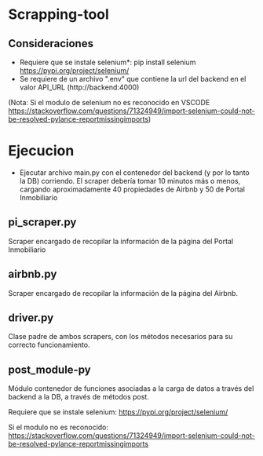# Scrapping-tool

## Consideraciones
- Requiere que se instale selenium*: pip install selenium https://pypi.org/project/selenium/
- Se requiere de un archivo ".env" que contiene la url del backend en el valor API_URL (http://backend:4000)

(Nota: Si el modulo de selenium no es reconocido en VSCODE https://stackoverflow.com/questions/71324949/import-selenium-could-not-be-resolved-pylance-reportmissingimports)

# Ejecucion
- Ejecutar archivo main.py con el contenedor del backend (y por lo tanto la DB) corriendo. El scraper debería tomar 10 minutos más o menos, cargando aproximadamente 40 propiedades de Airbnb y 50 de Portal Inmobiliario

## pi_scraper.py
Scraper encargado de recopilar la información de la página del Portal Inmobiliario

## airbnb.py
Scraper encargado de recopilar la información de la página del Airbnb.

## driver.py
Clase padre de ambos scrapers, con los métodos necesarios para su correcto funcionamiento.

## post_module-py
Módulo contenedor de funciones asociadas a la carga de datos a través del backend a la DB, a través de métodos post.

Requiere que se instale selenium: https://pypi.org/project/selenium/

Si el modulo no es reconocido: https://stackoverflow.com/questions/71324949/import-selenium-could-not-be-resolved-pylance-reportmissingimports
